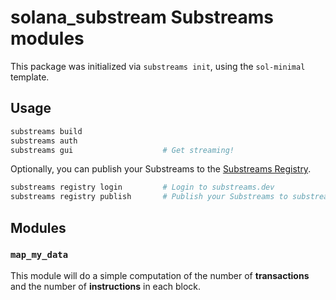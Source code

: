 # solana_substream Substreams modules

This package was initialized via `substreams init`, using the `sol-minimal` template.

## Usage

```bash
substreams build
substreams auth
substreams gui       			  # Get streaming!
```

Optionally, you can publish your Substreams to the [Substreams Registry](https://substreams.dev).

```bash
substreams registry login         # Login to substreams.dev
substreams registry publish       # Publish your Substreams to substreams.dev
```

## Modules

### `map_my_data`

This module will do a simple computation of the number of **transactions**
and the number of **instructions** in each block.
